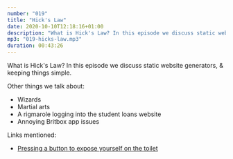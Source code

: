 ```yaml
---
number: "019"
title: "Hick's Law"
date: 2020-10-10T12:18:16+01:00
description: "What is Hick's Law? In this episode we discuss static website generators, &amp; keeping things simple."
mp3: "019-hicks-law.mp3"
duration: 00:43:26
---
```


What is Hick's Law? In this episode we discuss static website generators, &amp; keeping things simple. 

Other things we talk about:
 - Wizards
 - Martial arts
 - A rigmarole logging into the student loans website
 - Annoying Britbox app issues

Links mentioned:
 - [Pressing a button to expose yourself on the toilet](https://www.youtube.com/watch?v=H0oG6XMsXtM)